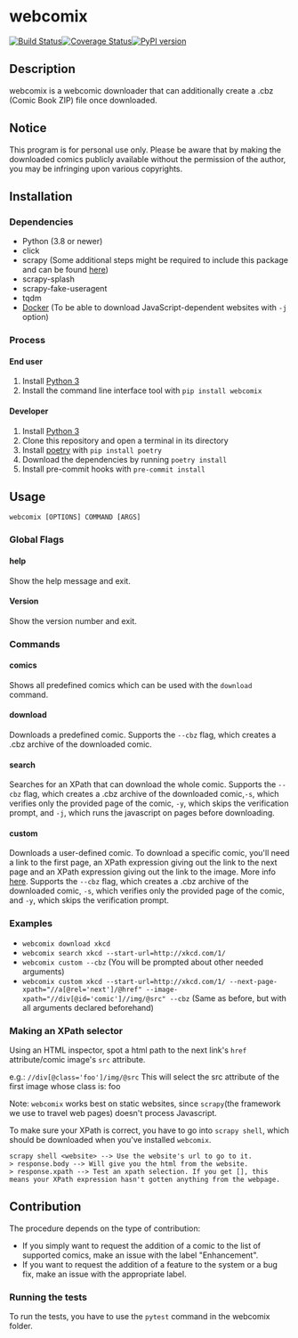 # webcomix

[![Build Status](https://github.com/J-CPelletier/webcomix/workflows/Build/badge.svg?branch=master)](https://github.com/J-CPelletier/webcomix/actions)[![Coverage Status](https://coveralls.io/repos/github/J-CPelletier/webcomix/badge.svg?branch=master)](https://coveralls.io/github/J-CPelletier/webcomix?branch=master)[![PyPI version](https://badge.fury.io/py/webcomix.svg)](https://badge.fury.io/py/webcomix)

## Description

webcomix is a webcomic downloader that can additionally create a .cbz (Comic Book ZIP) file once downloaded.

## Notice

This program is for personal use only. Please be aware that by making the downloaded comics publicly available without the permission of the author, you may be infringing upon various copyrights.

## Installation

### Dependencies

* Python (3.8 or newer)
* click
* scrapy (Some additional steps might be required to include this package and can be found [here](https://doc.scrapy.org/en/latest/intro/install.html#intro-install-platform-notes))
* scrapy-splash
* scrapy-fake-useragent
* tqdm
* [Docker](https://www.docker.com/) (To be able to download JavaScript-dependent websites with `-j` option)

### Process

#### End user

1. Install [Python 3](https://www.python.org/downloads/)
2. Install the command line interface tool with `pip install webcomix`

#### Developer

1. Install [Python 3](https://www.python.org/downloads/)
2. Clone this repository and open a terminal in its directory
3. Install [poetry](https://github.com/python-poetry/poetry) with `pip install poetry`
3. Download the dependencies by running `poetry install`
4. Install pre-commit hooks with `pre-commit install`

## Usage

`webcomix [OPTIONS] COMMAND [ARGS]`

### Global Flags

#### help

Show the help message and exit.

#### Version

Show the version number and exit.

### Commands

#### comics

Shows all predefined comics which can be used with the `download` command.

#### download

Downloads a predefined comic. Supports the `--cbz` flag, which creates a .cbz archive of the downloaded comic.

#### search

Searches for an XPath that can download the whole comic. Supports the `--cbz` flag, which creates a .cbz archive of the downloaded comic,`-s`, which verifies only the provided page of the comic, `-y`, which skips the verification prompt, and `-j`, which runs the javascript on pages before downloading.

#### custom

Downloads a user-defined comic. To download a specific comic, you'll need a link to the first page, an XPath expression giving out the link to the next page and an XPath expression giving out the link to the image. More info [here](http://www.w3schools.com/xml/xpath_syntax.asp). Supports the `--cbz` flag, which creates a .cbz archive of the downloaded comic, `-s`, which verifies only the provided page of the comic, and `-y`, which skips the verification prompt.

### Examples

* `webcomix download xkcd`
* `webcomix search xkcd --start-url=http://xkcd.com/1/`
* `webcomix custom --cbz` (You will be prompted about other needed arguments)
* `webcomix custom xkcd --start-url=http://xkcd.com/1/ --next-page-xpath="//a[@rel='next']/@href" --image-xpath="//div[@id='comic']//img/@src" --cbz` (Same as before, but with all arguments declared beforehand)

### Making an XPath selector

Using an HTML inspector, spot a html path to the next link's `href` attribute/comic image's `src` attribute.

e.g.: `//div[@class='foo']/img/@src`
This will select the src attribute of the first image whose class is: foo

Note: `webcomix` works best on static websites, since `scrapy`(the framework we use to travel web pages) doesn't process Javascript.

To make sure your XPath is correct, you have to go into `scrapy shell`, which should be downloaded when you've installed `webcomix`.

```
scrapy shell <website> --> Use the website's url to go to it.
> response.body --> Will give you the html from the website.
> response.xpath --> Test an xpath selection. If you get [], this means your XPath expression hasn't gotten anything from the webpage.
```

## Contribution

The procedure depends on the type of contribution:

* If you simply want to request the addition of a comic to the list of supported comics, make an issue with the label "Enhancement".
* If you want to request the addition of a feature to the system or a bug fix, make an issue with the appropriate label.

### Running the tests

To run the tests, you have to use the `pytest` command in the webcomix folder.
